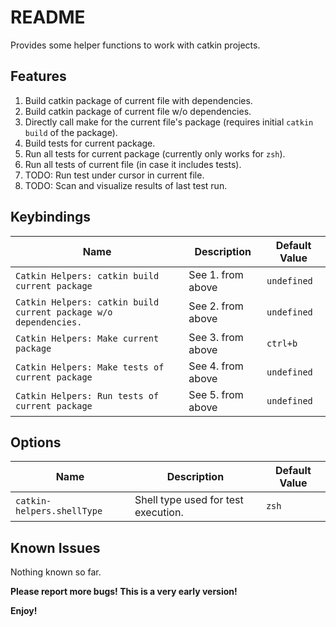 # README

Provides some helper functions to work with catkin projects.
## Features
1. Build catkin package of current file with dependencies.
2. Build catkin package of current file w/o dependencies.
3. Directly call make for the current file's package (requires initial `catkin build` of the package).
4. Build tests for current package.
5. Run all tests for current package (currently only works for `zsh`).
6. Run all tests of current file (in case it includes tests).
7. TODO: Run test under cursor in current file.
8. TODO: Scan and visualize results of last test run.  

## Keybindings
| Name                                                             | Description       | Default Value |
| ---------------------------------------------------------------- | ----------------- | ------------- |
| `Catkin Helpers: catkin build current package`                   | See 1. from above | `undefined`   |
| `Catkin Helpers: catkin build current package w/o dependencies.` | See 2. from above | `undefined`   |
| `Catkin Helpers: Make current package`                           | See 3. from above | `ctrl+b`      |
| `Catkin Helpers: Make tests of current package`                  | See 4. from above | `undefined`   |
| `Catkin Helpers: Run tests of current package`                   | See 5. from above | `undefined`   |
 ## Options
 | Name                       | Description                         | Default Value |
 | -------------------------- | ----------------------------------- | ------------- |
 | `catkin-helpers.shellType` | Shell type used for test execution. | `zsh`         |

## Known Issues
Nothing known so far. 

**Please report more bugs! This is a very early version!**

**Enjoy!**
